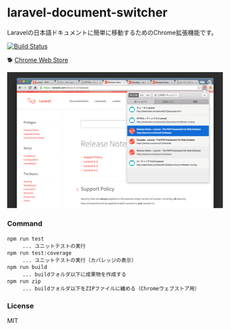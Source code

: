 # laravel-document-switcher

Laravelの日本語ドキュメントに簡単に移動するためのChrome拡張機能です。

[![Build Status](https://travis-ci.org/tuki0918/laravel-document-switcher.svg?branch=master)](https://travis-ci.org/tuki0918/laravel-document-switcher)

:dog2: [Chrome Web Store](https://chrome.google.com/webstore/detail/laravel-document-switcher/jjnilgddjfkipgohjndcocjhkiplehkn)

![](https://raw.githubusercontent.com/tuki0918/laravel-document-switcher/master/.github/screenshot.png)

### Command

```
npm run test
　　　... ユニットテストの実行
npm run test:coverage
　　　... ユニットテストの実行（カバレッジの表示）
npm run build
　　　... buildフォルダ以下に成果物を作成する
npm run zip
　　　... buildフォルダ以下をZIPファイルに纏める（Chromeウェブストア用）
```

### License

MIT
